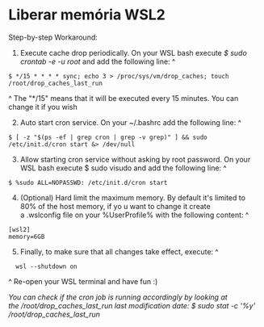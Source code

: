 # Liberar memória WSL2

Step-by-step Workaround:

1. Execute cache drop periodically. On your WSL bash execute _$ sudo crontab -e -u root_ and add the following line:
^
  ~~~ terminal
  $ */15 * * * * sync; echo 3 > /proc/sys/vm/drop_caches; touch /root/drop_caches_last_run
  ~~~
^
  The "*/15" means that it will be executed every 15 minutes. You can change it if you wish

2. Auto start cron service. On your ~/.bashrc add the following line:
^
  ~~~ terminal
  $ [ -z "$(ps -ef | grep cron | grep -v grep)" ] && sudo /etc/init.d/cron start &> /dev/null
  ~~~

3. Allow starting cron service without asking by root password. On your WSL bash execute $ sudo visudo and add the following line:
^
  ~~~ terminal
  $ %sudo ALL=NOPASSWD: /etc/init.d/cron start
  ~~~

4. (Optional) Hard limit the maximum memory. By default it's limited to 80% of the host memory, if yo	u want to change it create a .wslconfig file on your %UserProfile% with the following content:
^
  ~~~
  [wsl2]
  memory=6GB
  ~~~

5. Finally, to make sure that all changes take effect, execute:
^
  ~~~ terminal
  wsl --shutdown on
  ~~~
^
  Re-open your WSL terminal and have fun :)

_You can check if the cron job is running accordingly by looking at the /root/drop_caches_last_run last modification date: $ sudo stat -c '%y' /root/drop_caches_last_run_